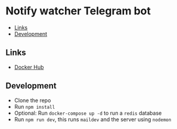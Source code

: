 # Notify watcher Telegram bot <!-- omit in TOC -->

- [Links](#links)
- [Development](#development)

## Links

- [Docker Hub](https://hub.docker.com/repository/docker/notifywatcher1/telegram-bot)

## Development

- Clone the repo
- Run `npm install`
- Optional: Run `docker-compose up -d` to run a `redis` database
- Run `npm run dev`, this runs `maildev` and the server using `nodemon`
